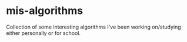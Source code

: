# mis-algorithms
Collection of some interesting algorithms I've been working on/studying either personally or for school.
